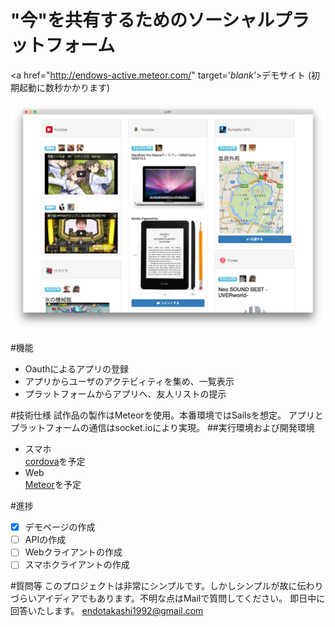 # "今"を共有するためのソーシャルプラットフォーム
<a href="http://endows-active.meteor.com/" target='_blank'_>デモサイト</a>
(初期起動に数秒かかります)

![](https://raw.githubusercontent.com/endows/active/master/public/top_display.png)

#機能
+ Oauthによるアプリの登録
+ アプリからユーザのアクテビィティを集め、一覧表示
+ プラットフォームからアプリへ、友人リストの提示

#技術仕様
試作品の製作はMeteorを使用。本番環境ではSailsを想定。
アプリとプラットフォームの通信はsocket.ioにより実現。
##実行環境および開発環境
+ スマホ  
[cordova](http://cordova.apache.org/)を予定
+ Web  
[Meteor](https://www.meteor.com/)を予定

#進捗
- [x] デモページの作成
- [ ] APIの作成
- [ ] Webクライアントの作成
- [ ] スマホクライアントの作成

#質問等
このプロジェクトは非常にシンプルです。しかしシンプルが故に伝わりづらいアイディアでもあります。不明な点はMailで質問してください。
即日中に回答いたします。
endotakashi1992@gmail.com
